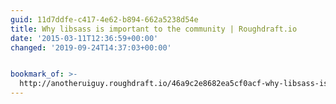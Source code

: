 ```yaml
---
guid: 11d7ddfe-c417-4e62-b894-662a5238d54e
title: Why libsass is important to the community | Roughdraft.io
date: '2015-03-11T12:36:59+00:00'
changed: '2019-09-24T14:37:03+00:00'


bookmark_of: >-
  http://anotheruiguy.roughdraft.io/46a9c2e8682ea5cf0acf-why-libsass-is-important-to-the-community
---
```




